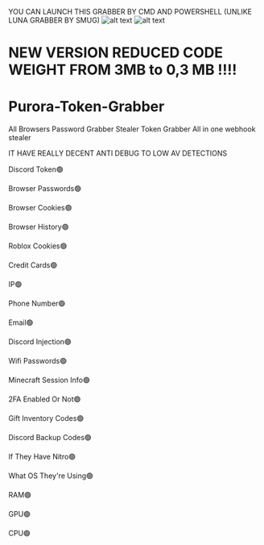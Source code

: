 YOU CAN LAUNCH THIS GRABBER BY CMD AND POWERSHELL (UNLIKE LUNA GRABBER BY SMUG)
![alt text](https://cdn.discordapp.com/attachments/1028579212946321438/1040370456382943302/log-photo2.png)
![alt text](https://cdn.discordapp.com/attachments/1028579212946321438/1040369851065176154/log-photo.png)

# NEW VERSION REDUCED CODE WEIGHT FROM 3MB to 0,3 MB !!!!



# Purora-Token-Grabber
All Browsers Password Grabber Stealer Token Grabber All in one webhook stealer

IT HAVE REALLY DECENT ANTI DEBUG TO LOW AV DETECTIONS

Discord Token🟢

Browser Passwords🟢

Browser Cookies🟢

Browser History🟢

Roblox Cookies🟢

Credit Cards🟢

IP🟢

Phone Number🟢

Email🟢

Discord Injection🟢

Wifi Passwords🟢

Minecraft Session Info🟢

2FA Enabled Or Not🟢

Gift Inventory Codes🟢

Discord Backup Codes🟢

If They Have Nitro🟢

What OS They're Using🟢

RAM🟢

GPU🟢

CPU🟢


